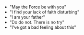 * "May the Force be with you"
* "I find your lack of faith disturbing"
* "I am your father"
* "Do do not. There is no try"
* "I've got a bad feeling about this"
